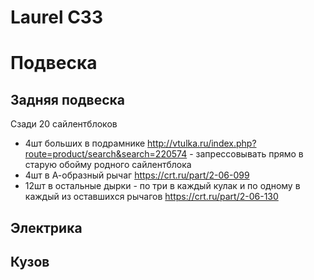 # Laurel C33

# Подвеска

## Задняя подвеска
Сзади 20 сайлентблоков 
- 4шт больших в подрамнике http://vtulka.ru/index.php?route=product/search&search=220574 - запрессовывать прямо в старую обойму родного сайлентблока 
- 4шт в А-образный рычаг https://crt.ru/part/2-06-099 
- 12шт в остальные дырки - по три в каждый кулак и по одному в каждый из оставшихся рычагов https://crt.ru/part/2-06-130

## Электрика

## Кузов
